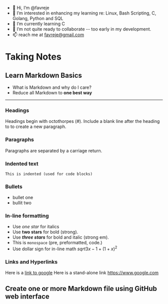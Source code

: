 - 👋 Hi, I’m @favreje
- 👀 I’m interested in enhancing my learning re: Linux, Bash Scripting, C, Golang, Python and SQL
- 🌱 I’m currently learning C
- 💞️ I’m not quite ready to collaborate -- too early in my development.
- 📫 reach me at favreje@gmail.com

<!---
favreje/favreje is a ✨ special ✨ repository because its `README.md` (this file) appears on your GitHub profile.
You can click the Preview link to take a look at your changes.
--->


# Taking Notes


## Learn Markdown Basics

* What is Markdown and why do I care?
* Reduce all Markdown to **one best way**
----

### Headings
Headings begin with octothorpes (#). Include a blank line after the heading to to
create a new paragraph.

### Paragraphs
Paragraphs are separated by a carriage return.

### Indented text
```
This is indented (used for code blocks)
```

### Bullets
* bullet one
* bullit two

### In-line formatting
* Use *one star* for italics
* Use **two stars** for bold (strong).
* Use ***three stars*** for bold and italic (strong em).
* This is `monospace` (pre, preformatted, code.)
* Use dollar sign for in-line math $sqrt{3x-1}+(1+x)^2$


### Links and Hyperlinks

Here is a [link to google](https://www.google.com)
Here is a stand-alone link
<https://www.google.com>





## Create one or more Markdown file using GitHub web interface
